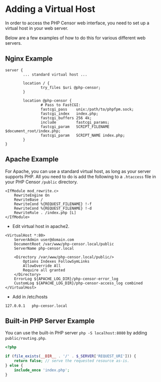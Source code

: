 Adding a Virtual Host
=====================

In order to access the PHP Censor web interface, you need to set up a virtual host in your web server. 

Below are a few examples of how to do this for various different web servers.

Nginx Example
-------------

```
server {
        ... standard virtual host ...

        location / {
                try_files $uri @php-censor;
        }

        location @php-censor {
                # Pass to FastCGI:
                fastcgi_pass    unix:/path/to/phpfpm.sock;
                fastcgi_index   index.php;
                fastcgi_buffers 256 4k;
                include         fastcgi_params;
                fastcgi_param   SCRIPT_FILENAME $document_root/index.php;
                fastcgi_param   SCRIPT_NAME index.php;
        }
}
```

Apache Example
--------------

For Apache, you can use a standard virtual host, as long as your server supports PHP. All you need to do is add the 
following to a `.htaccess` file in your PHP Censor `/public` directory.

```
<IfModule mod_rewrite.c>
    RewriteEngine On
    RewriteBase /
    RewriteCond %{REQUEST_FILENAME} !-f
    RewriteCond %{REQUEST_FILENAME} !-d
    RewriteRule . /index.php [L]
</IfModule>
```

- Edit virtual host in apache2.
```
<VirtualHost *:80>
    ServerAdmin user@domain.com
    DocumentRoot /var/www/php-censor.local/public
    ServerName php-censor.local

    <Directory /var/www/php-censor.local/public/>
        Options Indexes FollowSymLinks
        AllowOverride All
        Require all granted
    </Directory>
    ErrorLog ${APACHE_LOG_DIR}/php-censor-error_log
    CustomLog ${APACHE_LOG_DIR}/php-censor-access_log combined
</VirtualHost>
```

- Add in /etc/hosts
```
127.0.0.1   php-censor.local
```

Built-in PHP Server Example
---------------------------

You can use the built-in PHP server `php -S localhost:8080` by adding `public/routing.php`.

```php
<?php

if (file_exists(__DIR__ . '/' . $_SERVER['REQUEST_URI'])) {
    return false; // serve the requested resource as-is.
} else {
    include_once 'index.php';
}
```
